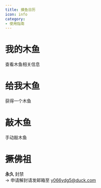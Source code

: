 ```yaml
---
title: 摸鱼日历
icon: info
category:
- 使用指南
---
```


# 我的木鱼
查看木鱼相关信息

# 给我木鱼
获得一个木鱼

# 敲木鱼
手动敲木鱼

# 撅佛祖
**永久** 封禁<br>
→ 申请解封请发邮箱至 y066ydg5@duck.com
